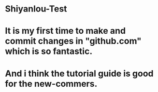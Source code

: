 # Shiyanlou-Test
# It is my first time to make and commit changes in "github.com" which is so fantastic. 
# And i think the tutorial guide is good for the new-commers.
